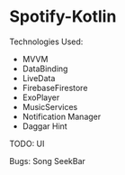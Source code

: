 # Spotify-Kotlin
Technologies Used: 
- MVVM
- DataBinding
- LiveData
- FirebaseFirestore
- ExoPlayer
- MusicServices
- Notification Manager
- Daggar Hint

TODO: UI

Bugs: Song SeekBar
